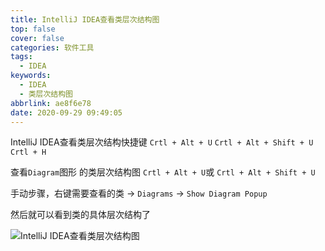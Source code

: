 ```yaml
---
title: IntelliJ IDEA查看类层次结构图
top: false
cover: false
categories: 软件工具
tags:
  - IDEA
keywords:
  - IDEA
  - 类层次结构图
abbrlink: ae8f6e78
date: 2020-09-29 09:49:05
---
```


IntelliJ IDEA查看类层次结构快捷键
`Crtl + Alt + U`
`Crtl + Alt + Shift + U`
`Crtl + H`

查看`Diagram`图形 的类层次结构图
`Crtl + Alt + U`或 `Crtl + Alt + Shift + U`


手动步骤，右键需要查看的类 -> `Diagrams` -> `Show Diagram Popup`



然后就可以看到类的具体层次结构了

![IntelliJ IDEA查看类层次结构图](https://perye-1253375012.cos.ap-guangzhou.myqcloud.com/blog/%E8%BD%AF%E4%BB%B6%E5%B7%A5%E5%85%B7/IDEA/IDEA%E6%9F%A5%E7%9C%8B%E7%B1%BB%E5%B1%82%E6%AC%A1%E7%BB%93%E6%9E%84%E5%9B%BE.png)
